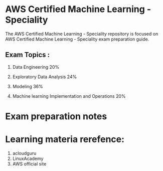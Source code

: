 # AWS Certified Machine Learning - Speciality

The AWS Certified Machine Learning - Speciality repository is focused on AWS Certified Machine Learning - Speciality exam preparation guide.

## Exam Topics :

1. Data Engineering                                 20%

2. Exploratory Data Analysis                        24%

3. Modeling                                         36%

4. Machine learning Implementation and Operations   20%

# Exam preparation notes


# Learning materia rerefence:

1. acloudguru
2. LinuxAcademy
3. AWS official site